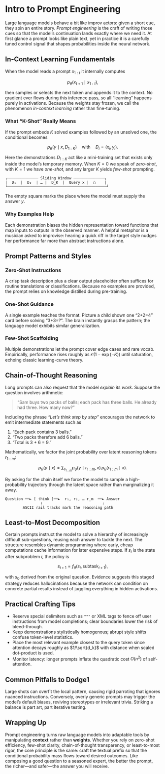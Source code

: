 # Intro to Prompt Engineering

Large language models behave a bit like improv actors: given a short cue, they spin an entire story. *Prompt engineering* is the craft of writing those cues so that the model’s continuation lands exactly where we need it. At first glance a prompt looks like plain text, yet in practice it is a carefully tuned control signal that shapes probabilities inside the neural network. 
## In-Context Learning Fundamentals

When the model reads a prompt $x_{1{:}t}$ it internally computes

$$
p_\theta(x_{t+1}\mid x_{1{:}t}),
$$

then samples or selects the next token and appends it to the context. No gradient ever flows during this inference pass, so all “learning” happens purely in activations. Because the weights stay frozen, we call the phenomenon *in-context learning* rather than fine-tuning.

### What “K-Shot” Really Means

If the prompt embeds $K$ solved examples followed by an unsolved one, the conditional becomes

$$
p_\theta(y\mid x, D_{1{:}K}) \quad\text{with}\quad D_i=(x_i,y_i).
$$

Here the demonstrations $D_{1{:}K}$ act like a mini-training set that exists only inside the model’s temporary memory. When $K=0$ we speak of *zero-shot*, with $K=1$ we have *one-shot*, and any larger $K$ yields *few-shot* prompting.

```
┌────────────── Sliding Window ──────────────┐
|  D₁  |  D₂  | … |  D_K  |  Query x |  ▢    |
└─────────────────────────────────────────────┘
```

The empty square marks the place where the model must supply the answer $y$.

### Why Examples Help

Each demonstration biases the hidden representation toward functions that map inputs to outputs in the observed manner. A helpful metaphor is a musician asked to improvise: hearing a quick riff in the target style nudges her performance far more than abstract instructions alone.

## Prompt Patterns and Styles

### Zero-Shot Instructions

A crisp task description plus a clear output placeholder often suffices for routine translations or classifications. Because no examples are provided, the prompt relies on knowledge distilled during pre-training.

### One-Shot Guidance

A single example teaches the format. Picture a child shown one “2+2=4” card before solving “3+3=?”. The brain instantly grasps the pattern; the language model exhibits similar generalization.

### Few-Shot Scaffolding

Multiple demonstrations let the prompt cover edge cases and rare vocab. Empirically, performance rises roughly as $\mathcal{O}(1-\exp(-K))$ until saturation, echoing classic learning-curve theory.

## Chain-of-Thought Reasoning

Long prompts can also request that the model *explain its work*. Suppose the question involves arithmetic:

> “Sam buys two packs of balls; each pack has three balls. He already had three. How many now?”

Including the phrase *“Let’s think step by step”* encourages the network to emit intermediate statements such as

1. “Each pack contains 3 balls.”
2. “Two packs therefore add 6 balls.”
3. “Total is 3 + 6 = 9.”

Mathematically, we factor the joint probability over latent reasoning tokens $r_{1{:}m}$:

$$
p_\theta(y\mid x) = \sum_{r_{1{:}m}} p_\theta(y\mid r_{1{:}m},x)\,p_\theta(r_{1{:}m}\mid x).
$$

By asking for the chain itself we force the model to sample a high-probability trajectory through the latent space rather than marginalizing it away.

```
Question ──► [ think ]──►  r₁, r₂, … r_m  ──► Answer
                ↑                           ↓
        ASCII rail tracks mark the reasoning path
```

##  Least-to-Most Decomposition

Certain prompts instruct the model to solve a hierarchy of increasingly difficult sub-questions, reusing each answer to tackle the next. The structure resembles dynamic programming where early, cheap computations cache information for later expensive steps. If $s_i$ is the state after subproblem $i$, the policy is

$$
s_{i+1} = f_\theta(s_i,\,\text{subtask}_{i+1}),
$$

with $s_0$ derived from the original question. Evidence suggests this staged strategy reduces hallucinations because the network can condition on concrete partial results instead of juggling everything in hidden activations.

## Practical Crafting Tips

* Reserve special delimiters such as `"""` or XML tags to fence off user instructions from model completions; clear boundaries lower the risk of bleed-through.
* Keep demonstrations stylistically homogenous; abrupt style shifts confuse token-level statistics.
* Place the most relevant example closest to the query token since attention decays roughly as $1/\sqrt{d_k}$ with distance when scaled dot-product is used.
* Monitor latency: longer prompts inflate the quadratic cost $O(n^2)$ of self-attention.

## Common Pitfalls to Dodge1

Large shots can overfit the local pattern, causing rigid parroting that ignores nuanced instructions. Conversely, overly generic prompts may trigger the model’s default biases, reviving stereotypes or irrelevant trivia. Striking a balance is part art, part iterative testing.

## Wrapping Up

Prompt engineering turns raw language models into adaptable tools by manipulating **context** rather than **weights**. Whether you rely on zero-shot efficiency, few-shot clarity, chain-of-thought transparency, or least-to-most rigor, the core principle is the same: craft the textual prefix so that the conditional probability mass flows toward desired outcomes. Like composing a good question to a seasoned expert, the better the prompt, the richer—and safer—the answer you will receive.
